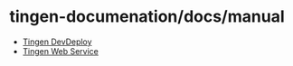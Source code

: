 <!-- u250429 -->

# tingen-documenation/docs/manual

* [Tingen DevDeploy](https://spectrum-health-systems.github.io/tingen-documentation/manual/tingen-dev-deploy)
* [Tingen Web Service](https://spectrum-health-systems.github.io/tingen-documentation/manual/tingen-web-service-manual)